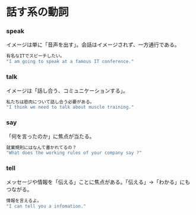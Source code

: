 # 話す系の動詞

### speak

イメージは単に「音声を出す」。会話はイメージされず、一方通行である。

```kotlin
有名なITでスピーチしたい。
"I am going to speak at a famous IT conference."
```



### talk

イメージは「話し合う、コミュニケーションする」。

```kotlin
私たちは筋肉について話し合う必要がある。
"I think we need to talk about muscle training."
```



### say

「何を言ったのか」に焦点が当たる。

```kotlin
就業規則にはなんて書かれてるの？
"What does the working rules of your company say ?"
```



### tell

メッセージや情報を「伝える」ことに焦点がある。「伝える」→「わかる」にもつながる。

```kotlin
情報を言えるよ。
"I can tell you a infomation."
```

